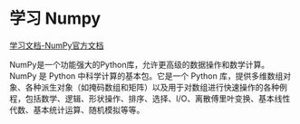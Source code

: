 # 学习 Numpy
[学习文档-NumPy官方文档](https://numpy.org/doc/stable/user/absolute_beginners.html)

NumPy是一个功能强大的Python库，允许更高级的数据操作和数学计算。
NumPy 是 Python 中科学计算的基本包。它是一个 Python 库，提供多维数组对象、各种派生对象（如掩码数组和矩阵）以及用于对数组进行快速操作的各种例程，包括数学、逻辑、形状操作、排序、选择、I/O、离散傅里叶变换、基本线性代数、基本统计运算、随机模拟等等。